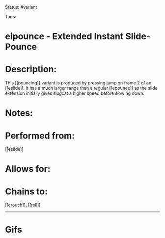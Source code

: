 Status: #variant

Tags: 

# eipounce - Extended Instant Slide-Pounce

# Description:
This [[pouncing]] variant is produced by pressing jump on frame 2 of an [[eslide]]. It has a much larger range than a regular [[epounce]] as the slide extension initially gives slugcat a higher speed before slowing down.

# Notes:


# Performed from:
[[eslide]]

# Allows for:


# Chains to:
[[crouch]], [[roll]]

___
# Gifs
